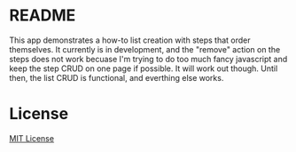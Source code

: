 README
======

This app demonstrates a how-to list creation with steps that order themselves. It currently is in development, and the "remove" action on the steps does not work becuase I'm trying to do too much fancy javascript and keep the step CRUD on one page if possible. 
It will work out though. Until then, the list CRUD is functional, and everthing else works.

License
===

[MIT License](http://elliotec.mit-license.org/)

